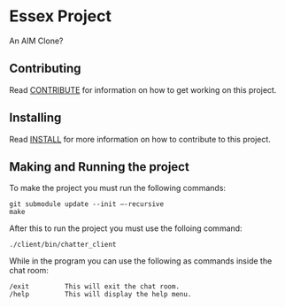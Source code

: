 Essex Project
========

An AIM Clone?

Contributing
-------------
Read [CONTRIBUTE](CONTRIBUTE.md) for information on how to get working on this project.

Installing
-------------
Read [INSTALL](INSTALL.md) for more information on how to contribute to this project.

Making and Running the project
-------------
To make the project you must run the following commands:
```
git submodule update --init –-recursive
make
```
After this to run the project you must use the folloing command:
```
./client/bin/chatter_client
```
While in the program you can use the following as commands inside the chat room:
```
/exit         This will exit the chat room.
/help         This will display the help menu.
```
